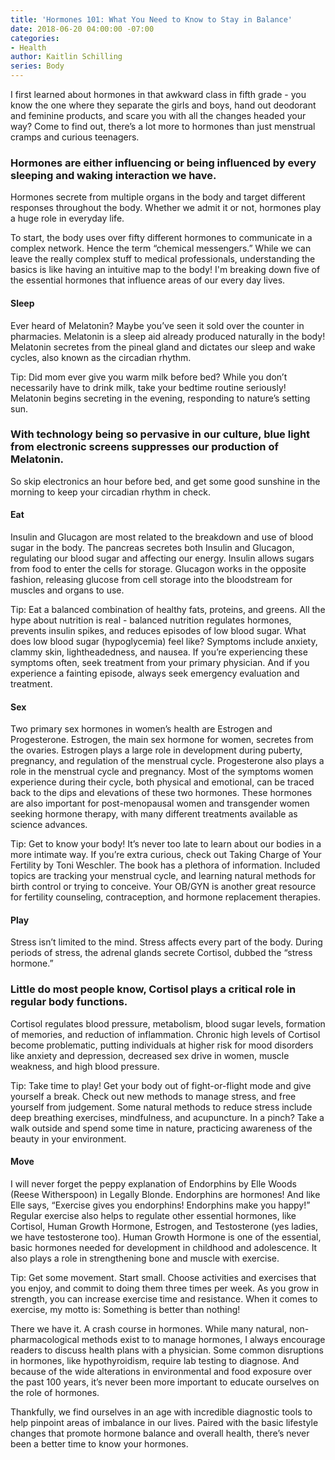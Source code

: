 ```yaml
---
title: 'Hormones 101: What You Need to Know to Stay in Balance'
date: 2018-06-20 04:00:00 -07:00
categories:
- Health
author: Kaitlin Schilling
series: Body
---
```


I first learned about hormones in that awkward class in fifth grade - you know the one where they separate the girls and boys, hand out deodorant and feminine products, and scare you with all the changes headed your way? Come to find out, there’s a lot more to hormones than just menstrual cramps and curious teenagers. 

### Hormones are either influencing or being influenced by every sleeping and waking interaction we have. 

Hormones secrete from multiple organs in the body and target different responses throughout the body. Whether we admit it or not, hormones play a huge role in everyday life. 

To start, the body uses over fifty different hormones to communicate in a complex network. Hence the term “chemical messengers.” While we can leave the really complex stuff to medical professionals, understanding the basics is like having an intuitive map to the body! I'm breaking down five of the essential hormones that influence areas of our every day lives.

#### Sleep

Ever heard of Melatonin? Maybe you’ve seen it sold over the counter in pharmacies. Melatonin is a sleep aid already produced naturally in the body! Melatonin secretes from the pineal gland and dictates our sleep and wake cycles, also known as the circadian rhythm.

Tip: Did mom ever give you warm milk before bed? While you don’t necessarily have to drink milk, take your bedtime routine seriously! Melatonin begins secreting in the evening, responding to nature’s setting sun. 

### With technology being so pervasive in our culture, blue light from electronic screens suppresses our production of Melatonin. 

So skip electronics an hour before bed, and get some good sunshine in the morning to keep your circadian rhythm in check.

#### Eat 

Insulin and Glucagon are most related to the breakdown and use of blood sugar in the body. The pancreas secretes both Insulin and Glucagon, regulating our blood sugar and affecting our energy. Insulin allows sugars from food to enter the cells for storage. Glucagon works in the opposite fashion, releasing glucose from cell storage into the bloodstream for muscles and organs to use.

Tip: Eat a balanced combination of healthy fats, proteins, and greens. All the hype about nutrition is real - balanced nutrition regulates hormones, prevents insulin spikes, and reduces episodes of low blood sugar. What does low blood sugar (hypoglycemia) feel like? Symptoms include anxiety, clammy skin, lightheadedness, and nausea. If you’re experiencing these symptoms often, seek treatment from your primary physician. And if you experience a fainting episode, always seek emergency evaluation and treatment.

#### Sex 

Two primary sex hormones in women’s health are Estrogen and Progesterone. Estrogen, the main sex hormone for women, secretes from the ovaries. Estrogen plays a large role in development during puberty, pregnancy, and regulation of the menstrual cycle. Progesterone also plays a role in the menstrual cycle and pregnancy. Most of the symptoms women experience during their cycle, both physical and emotional, can be traced back to the dips and elevations of these two hormones. These hormones are also important for post-menopausal women and transgender women seeking hormone therapy, with many different treatments available as science advances.

Tip: Get to know your body! It’s never too late to learn about our bodies in a more intimate way. If you’re extra curious, check out Taking Charge of Your Fertility by Toni Weschler. The book has a plethora of information. Included topics are tracking your menstrual cycle, and learning natural methods for birth control or trying to conceive. Your OB/GYN is another great resource for fertility counseling, contraception, and hormone replacement therapies.

#### Play 

Stress isn’t limited to the mind. Stress affects every part of the body. During periods of stress, the adrenal glands secrete Cortisol, dubbed the “stress hormone.” 

### Little do most people know, Cortisol plays a critical role in regular body functions. 

Cortisol regulates blood pressure, metabolism, blood sugar levels, formation of memories, and reduction of inflammation. Chronic high levels of Cortisol become problematic, putting individuals at higher risk for mood disorders like anxiety and depression, decreased sex drive in women, muscle weakness, and high blood pressure.

Tip: Take time to play! Get your body out of fight-or-flight mode and give yourself a break. Check out new methods to manage stress, and free yourself from judgement. Some natural methods to reduce stress include deep breathing exercises, mindfulness, and acupuncture. In a pinch? Take a walk outside and spend some time in nature, practicing awareness of the beauty in your environment.

#### Move 

I will never forget the peppy explanation of Endorphins by Elle Woods (Reese Witherspoon) in Legally Blonde. Endorphins are hormones! And like Elle says, “Exercise gives you endorphins! Endorphins make you happy!” Regular exercise also helps to regulate other essential hormones, like Cortisol, Human Growth Hormone, Estrogen, and Testosterone (yes ladies, we have testosterone too). Human Growth Hormone is one of the essential, basic hormones needed for development in childhood and adolescence. It also plays a role in strengthening bone and muscle with exercise.

Tip: Get some movement. Start small. Choose activities and exercises that you enjoy, and commit to doing them three times per week. As you grow in strength, you can increase exercise time and resistance. When it comes to exercise, my motto is: Something is better than nothing! 

There we have it. A crash course in hormones. While many natural, non-pharmacological methods exist to to manage hormones, I always encourage readers to discuss health plans with a physician. Some common disruptions in hormones, like hypothyroidism, require lab testing to diagnose. And because of the wide alterations in environmental and food exposure over the past 100 years, it’s never been more important to educate ourselves on the role of hormones. 

Thankfully, we find ourselves in an age with incredible diagnostic tools to help pinpoint areas of imbalance in our lives. Paired with the basic lifestyle changes that promote hormone balance and overall health, there’s never been a better time to know your hormones. 